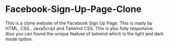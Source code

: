 # Facebook-Sign-Up-Page-Clone
This is a clone website of the Facebook Sign Up Page. This is mady by HTML, CSS , JavaScript and Tailwind CSS. This is also fully responsive. Also you can found the unique feature of tailwind which is the light and dark mode option.
